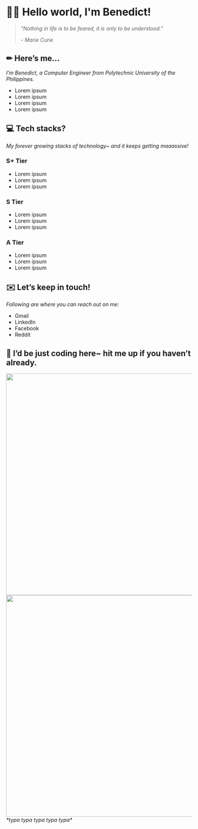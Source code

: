 # 👋🏼 Hello world, I'm Benedict!
> _"Nothing in life is to be feared, it is only to be understood."_
> 
> _\- Marie Curie_

## ✏ Here’s me…
_I’m Benedict, a Computer Engineer from Polytechnic University of the Philippines._
- Lorem ipsum
- Lorem ipsum
- Lorem ipsum
- Lorem ipsum

## 💻 Tech stacks?
_My forever growing stacks of technology~ and it keeps getting maaassive!_

### S+ Tier
- Lorem ipsum
- Lorem ipsum
- Lorem ipsum
### S Tier
- Lorem ipsum
- Lorem ipsum
- Lorem ipsum
### A Tier
- Lorem ipsum
- Lorem ipsum
- Lorem ipsum

## ✉️ Let’s keep in touch!
_Following are where you can reach out on me:_
- Gmail
- LinkedIn
- Facebook
- Reddit

## 🐾 I’d be just coding here~ hit me up if you haven’t already.
<img src="https://user-images.githubusercontent.com/70484605/172406451-fae5ce78-9c52-4065-80d3-e393ae9c6203.gif" width="600" /><br />
<img src="https://github-readme-streak-stats.herokuapp.com/?user=benedictfernando" width="600" /><br />
_\*typa typa typa typa typa\*_
